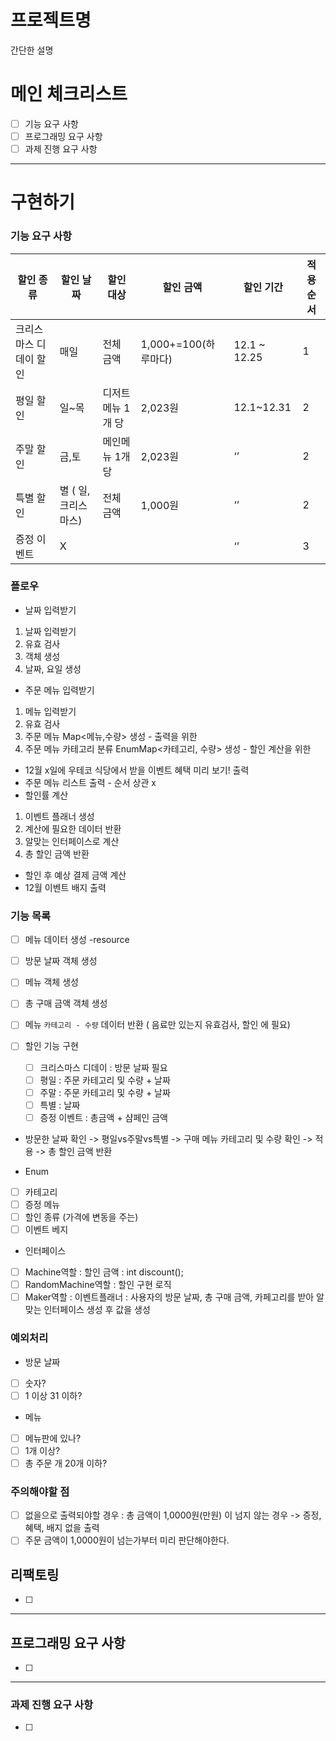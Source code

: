 # 프로젝트명

간단한 설명

# 메인 체크리스트

- [ ]  기능 요구 사항
- [ ]  프로그래밍 요구 사항
- [ ]  과제 진행 요구 사항

---

# 구현하기

### 기능 요구 사항

| 할인 종류 | 할인 날짜 | 할인 대상 | 할인 금액 | 할인 기간 | 적용 순서 |
| --- | --- | --- | --- | --- | --- |
| 크리스마스 디데이 할인 | 매일 | 전체 금액 | 1,000+=100(하루마다) | 12.1 ~ 12.25 | 1 |
| 평일 할인 | 일~목 | 디저트메뉴 1개 당 | 2,023원 | 12.1~12.31 | 2 |
| 주말 할인 | 금,토 | 메인메뉴 1개 당 | 2,023원 | ‘’ | 2 |
| 특별 할인 | 별 ( 일, 크리스마스) | 전체 금액 | 1,000원 | ‘’ | 2 |
| 증정 이벤트 | X |  |  | ‘’ | 3 |


### 플로우

- 날짜 입력받기
1. 날짜 입력받기
2. 유효 검사
3. 객체 생성
4. 날짜, 요일 생성
- 주문 메뉴 입력받기
1. 메뉴 입력받기
2. 유효 검사
3. 주문 메뉴 Map<메뉴,수량> 생성 - 출력을 위한
4. 주문 메뉴 카테고리 분류 EnumMap<카테고리, 수량> 생성 - 할인 계산을 위한
- 12월 x일에 우테코 식당에서 받을 이벤트 혜택 미리 보기! 출력
- 주문 메뉴 리스트 출력 - 순서 상관 x
- 할인률 계산 
1. 이벤트 플래너 생성
2. 계산에 필요한 데이터 반환
3. 알맞는 인터페이스로 계산
4. 총 할인 금액 반환
- 할인 후 예상 결제 금액 계산
- 12월 이벤트 배지 출력


### 기능 목록
- [ ] 메뉴 데이터 생성 -resource
- [ ] 방문 날짜 객체 생성
- [ ] 메뉴 객체 생성
- [ ] 총 구매 금액 객체 생성
- [ ] 메뉴 `카테고리 - 수량` 데이터 반환 ( 음료만 있는지 유효검사, 할인 에 필요)

- [ ] 할인 기능 구현
    - [ ] 크리스마스 디데이 : 방문 날짜 필요
    - [ ] 평일 : 주문 카테고리 및  수량 + 날짜
    - [ ] 주말 : 주문 카테고리 및 수량  + 날짜
    - [ ] 특별 : 날짜
    - [ ] 증정 이벤트 : 총금액 + 샴페인 금액
- 방문한 날짜 확인 -> 평일vs주말vs특별 -> 구매 메뉴 카테고리 및 수량 확인 -> 적용 -> 총 할인 금액 반환

- Enum
- [ ] 카테고리
- [ ] 증정 메뉴
- [ ] 할인 종류 (가격에 변동을 주는)
- [ ] 이벤트 베지
- 인터페이스
- [ ] Machine역할 : 할인 금액 : int discount();
- [ ] RandomMachine역할 : 할인 구현 로직
- [ ] Maker역할 : 이벤트플래너 : 사용자의 방문 날짜, 총 구매 금액, 카페고리를 받아 알맞는 인터페이스 생성 후 값을 생성

### 예외처리

- 방문 날짜
- [ ] 숫자?
- [ ] 1 이상 31 이하?
- 메뉴
- [ ] 메뉴판에 있나?
- [ ] 1개 이상?
- [ ] 총 주문 개 20개 이하?

### 주의해야할 점

- [ ] 없을으로 출력되야할 경우 : 총 금액이 1,0000원(만원) 이 넘지 않는 경우 -> 증정, 혜택, 배지 없을 출력
- [ ] 주문 금액이 1,0000원이 넘는가부터 미리 판단해야한다.

## 리팩토링

- [ ] 

---

## 프로그래밍 요구 사항

- [ ] 

---

### 과제 진행 요구 사항

- [ ]